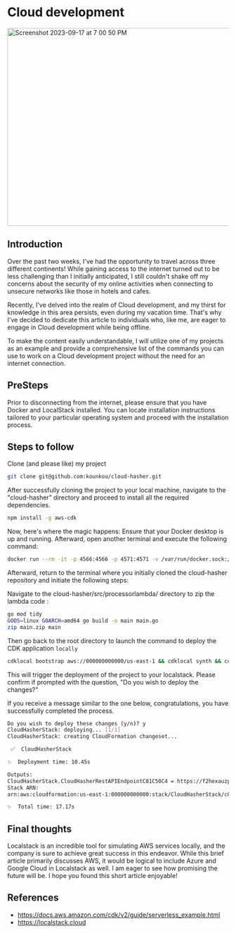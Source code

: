 # Cloud development

<img width="1000" height="450" alt="Screenshot 2023-09-17 at 7 00 50 PM" src="https://github.com/kounkou/kounkou.github.io/assets/2589171/4a02e421-9107-46ef-86fc-14166a014eb5">

## Introduction

Over the past two weeks, I've had the opportunity to travel across three different continents! While gaining access to the internet turned out to be less challenging than I initially anticipated, I still couldn't shake off my concerns about the security of my online activities when connecting to unsecure networks like those in hotels and cafes.

Recently, I've delved into the realm of Cloud development, and my thirst for knowledge in this area persists, even during my vacation time. That's why I've decided to dedicate this article to individuals who, like me, are eager to engage in Cloud development while being offline.

To make the content easily understandable, I will utilize one of my projects as an example and provide a comprehensive list of the commands you can use to work on a Cloud development project without the need for an internet connection.

## PreSteps

Prior to disconnecting from the internet, please ensure that you have Docker and LocalStack installed. You can locate installation instructions tailored to your particular operating system and proceed with the installation process.

## Steps to follow

Clone (and please like) my project

```bash
git clone git@github.com:kounkou/cloud-hasher.git
```

After successfully cloning the project to your local machine, navigate to the "cloud-hasher" directory and proceed to install all the required dependencies.

```bash
npm install -g aws-cdk
```

Now, here's where the magic happens: Ensure that your Docker desktop is up and running. Afterward, open another terminal and execute the following command:

```bash
docker run --rm -it -p 4566:4566 -p 4571:4571 -v /var/run/docker.sock:/var/run/docker.sock localstack/localstack
```

Afterward, return to the terminal where you initially cloned the cloud-hasher repository and initiate the following steps:

Navigate to the cloud-hasher/src/processorlambda/ directory to zip the lambda code :

```bash
go mod tidy
GOOS=linux GOARCH=amd64 go build -o main main.go
zip main.zip main
```

Then go back to the root directory to launch the command to deploy the CDK application `locally`

```bash
cdklocal bootstrap aws://000000000000/us-east-1 && cdklocal synth && cdklocal deploy
```

This will trigger the deployment of the project to your localstack. Please confirm if prompted with the question, "Do you wish to deploy the changes?"

If you receive a message similar to the one below, congratulations, you have successfully completed the process.

```bash
Do you wish to deploy these changes (y/n)? y
CloudHasherStack: deploying... [1/1]
CloudHasherStack: creating CloudFormation changeset...

 ✅  CloudHasherStack

✨  Deployment time: 10.45s

Outputs:
CloudHasherStack.CloudHasherRestAPIEndpointC81C50C4 = https://f2hexauzp1.execute-api.localhost.localstack.cloud:4566/prod/
Stack ARN:
arn:aws:cloudformation:us-east-1:000000000000:stack/CloudHasherStack/c8de31ae

✨  Total time: 17.17s
```


## Final thoughts

Localstack is an incredible tool for simulating AWS services locally, and the company is sure to achieve great success in this endeavor. While this brief article primarily discusses AWS, it would be logical to include Azure and Google Cloud in Localstack as well. I am eager to see how promising the future will be. I hope you found this short article enjoyable!

## References 

- https://docs.aws.amazon.com/cdk/v2/guide/serverless_example.html
- https://localstack.cloud
